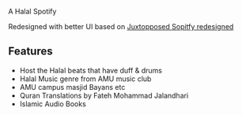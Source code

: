 A Halal Spotify

Redesigned with better UI based on [Juxtopposed Sopitfy redesigned](https://www.youtube.com/watch?v=suhEIUapSJQ)

## Features
- Host the Halal beats that have duff & drums
- Halal Music genre from AMU music club 
- AMU campus masjid Bayans etc
- Quran Translations by Fateh Mohammad Jalandhari 
- Islamic Audio Books